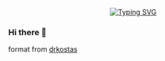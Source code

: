 <p align="center">
<a href="https://git.io/typing-svg">
  <img src="https://readme-typing-svg.demolab.com?font=Georgia&duration=1700&pause=100&color=228BF7&multiline=true&repeat=false&random=false&width=500&height=100&lines=SeongHo+Kim;Undergraduate+%7C+BS+%26+MS+%26+PhD;Interests+%3A+Compiler%2C+LLM" alt="Typing SVG" />
</a>

<!-- <a href="https://github.com/seongho-git">
  <img src="https://github-stats-alpha.vercel.app/api?username=seongho-git&cc=22272e&tc=228BF7&ic=fff&bc=0000">
</a> -->

### Hi there 👋

format from [drkostas](https://github.com/drkostas/drkostas.git)
